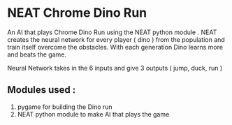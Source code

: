 # NEAT Chrome Dino Run 
An AI that plays Chrome Dino Run using the NEAT python module . NEAT creates the neural network for every player ( dino ) from the population and train itself overcome the obstacles. With each generation Dino learns more and beats the game.

Neural Network takes in the 6 inputs and give 3 outputs ( jump, duck, run )

## Modules used :
1.  pygame for building the Dino run 
2.  NEAT python module to make AI that plays the game
 

